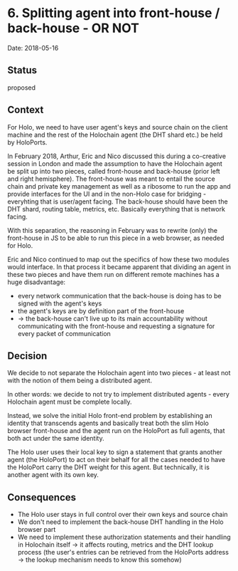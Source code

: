 # 6. Splitting agent into front-house / back-house - OR NOT

Date: 2018-05-16

## Status

proposed

## Context

For Holo, we need to have user agent's keys and source chain on the client machine and the rest of the Holochain agent (the DHT shard etc.) be held by HoloPorts.

In February 2018, Arthur, Eric and Nico discussed this during a co-creative session in London and made the assumption to have the Holochain agent be split up into two pieces, called front-house and back-house (prior left and right hemisphere). The front-house was meant to entail the source chain and private key management as well as a ribosome to run the app and provide interfaces for the UI and in the non-Holo case for bridging - everyhting that is user/agent facing. The back-house should have been the DHT shard, routing table, metrics, etc. Basically everything that is network facing.

With this separation, the reasoning in February was to rewrite (only) the front-house in JS to be able to run this piece in a web browser, as needed for Holo.

Eric and Nico continued to map out the specifics of how these two modules would interface. In that process it became apparent that dividing an agent in these two pieces and have them run on different remote machines has a huge disadvantage:
  * every network communication that the back-house is doing has to be signed with the agent's keys
  * the agent's keys are by definition part of the front-house
  * -> the back-house can't live up to its main accountability without communicating with the front-house and requesting a signature for every packet of communication

## Decision

We decide to not separate the Holochain agent into two pieces - at least not with the notion of them being a distributed agent.

In other words: we decide to not try to implement distributed agents - every Holochain agent must be complete locally.

Instead, we solve the initial Holo front-end problem by establishing an identity that transcends agents and basically treat both the slim Holo browser front-house and the agent run on the HoloPort as full agents, that both act under the same identity.

The Holo user uses their local key to sign a statement that grants another agent (the HoloPort) to act on their behalf for all the cases needed to have the HoloPort carry the DHT weight for this agent. But technically, it is another agent with its own key.

## Consequences

* The Holo user stays in full control over their own keys and source chain
* We don't need to implement the back-house DHT handling in the Holo browser part
* We need to implement these authorization statements and their handling in Holochain itself -> it affects routing, metrics and the DHT lookup process (the user's entries can be retrieved from the HoloPorts address -> the lookup mechanism needs to know this somehow)
